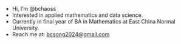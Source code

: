 <link rel="stylesheet" href="https://cdnjs.cloudflare.com/ajax/libs/font-awesome/5.15.4/css/all.min.css" integrity="sha512-Lh9a2jOaU1xjT1t4Grz1s7z0VlJwOXHbIYzp7Tztm9FtE9bWqyF+d+UXc9eSjKh5P5QdRdjIm+D3yj0dgE5JfA==" crossorigin="anonymous" referrerpolicy="no-referrer" />

- Hi, I’m @bchaoss
- Interested in applied mathematics and data science.
- Currently in final year of BA in Mathematics at East China Normal University.
- Reach me at: bcsong2024@gmail.com

<!---[![Bc's GitHub stats](https://github-readme-stats.vercel.app/api?username=bchaoss)](https://github.com/anuraghazra/github-readme-stats)

[![Top Langs](https://github-readme-stats.vercel.app/api/top-langs/?username=bchaoss&layout=compact)](https://github.com/anuraghazra/github-readme-stats)
![Leetcode Stats](https://leetcard.jacoblin.cool/bchaoss)
--->

<!---
[![LeetCode](https://img.shields.io/badge/LeetCode-000000?style=for-the-badge&logo=LeetCode&logoColor=#d16c06)](https://leetcode.com/bchaoss/)
[![Kaggle](https://img.shields.io/badge/Kaggle-035a7d?style=for-the-badge&logo=kaggle&logoColor=white)](https://www.kaggle.com/bcsong)

<img src="https://leetcode-badge-showcase.vercel.app/api?username=bchaoss" alt="LeetCode Badges"/>
--->

<!---
bchaoss/bchaoss is a ✨ special ✨ repository because its `README.md` (this file) appears on your GitHub profile.
You can click the Preview link to take a look at your changes.
--->

